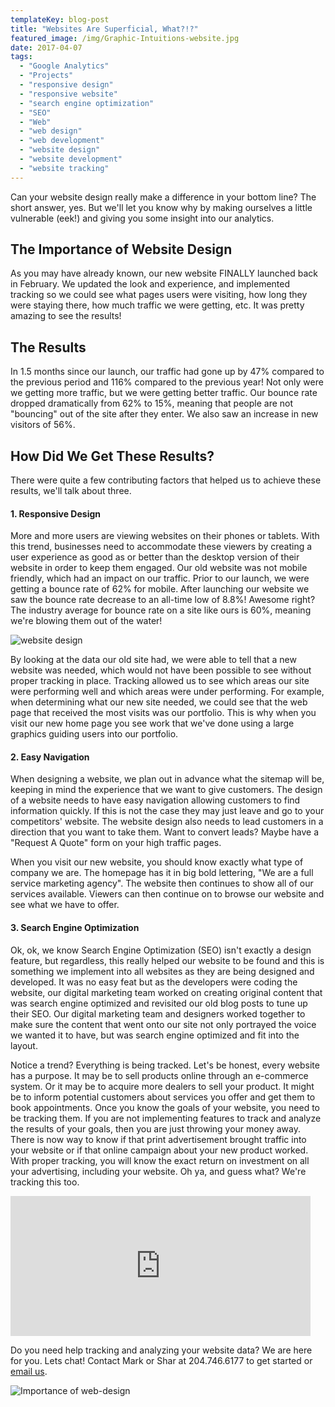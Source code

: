 ```yaml
---
templateKey: blog-post
title: "Websites Are Superficial, What?!?"
featured_image: /img/Graphic-Intuitions-website.jpg
date: 2017-04-07
tags:
  - "Google Analytics"
  - "Projects"
  - "responsive design"
  - "responsive website"
  - "search engine optimization"
  - "SEO"
  - "Web"
  - "web design"
  - "web development"
  - "website design"
  - "website development"
  - "website tracking"
---
```


Can your website design really make a difference in your bottom line? The short answer, yes. But we'll let you know why by making ourselves a little vulnerable (eek!) and giving you some insight into our analytics.

**The Importance of Website Design**
------------------------------------

As you may have already known, our new website FINALLY launched back in February. We updated the look and experience, and implemented tracking so we could see what pages users were visiting, how long they were staying there, how much traffic we were getting, etc. It was pretty amazing to see the results!

**The Results**
---------------

In 1.5 months since our launch, our traffic had gone up by 47% compared to the previous period and 116% compared to the previous year! Not only were we getting more traffic, but we were getting better traffic. Our bounce rate dropped dramatically from 62% to 15%, meaning that people are not "bouncing" out of the site after they enter. We also saw an increase in new visitors of 56%.

**How Did We Get These Results?**
---------------------------------

There were quite a few contributing factors that helped us to achieve these results, we'll talk about three.

#### **1\. Responsive Design**

More and more users are viewing websites on their phones or tablets. With this trend, businesses need to accommodate these viewers by creating a user experience as good as or better than the desktop version of their website in order to keep them engaged. Our old website was not mobile friendly, which had an impact on our traffic. Prior to our launch, we were getting a bounce rate of 62% for mobile. After launching our website we saw the bounce rate decrease to an all-time low of 8.8%! Awesome right? The industry average for bounce rate on a site like ours is 60%, meaning we're blowing them out of the water!

![website design](/img/website-design.jpg)

By looking at the data our old site had, we were able to tell that a new website was needed, which would not have been possible to see without proper tracking in place. Tracking allowed us to see which areas our site were performing well and which areas were under performing. For example, when determining what our new site needed, we could see that the web page that received the most visits was our portfolio. This is why when you visit our new home page you see work that we've done using a large graphics guiding users into our portfolio.

#### **2\. Easy Navigation**

When designing a website, we plan out in advance what the sitemap will be, keeping in mind the experience that we want to give customers. The design of a website needs to have easy navigation allowing customers to find information quickly. If this is not the case they may just leave and go to your competitors' website. The website design also needs to lead customers in a direction that you want to take them. Want to convert leads? Maybe have a "Request A Quote" form on your high traffic pages.

When you visit our new website, you should know exactly what type of company we are. The homepage has it in big bold lettering, "We are a full service marketing agency". The website then continues to show all of our services available. Viewers can then continue on to browse our website and see what we have to offer.

#### **3\. Search Engine Optimization**

Ok, ok, we know Search Engine Optimization (SEO) isn't exactly a design feature, but regardless, this really helped our website to be found and this is something we implement into all websites as they are being designed and developed. It was no easy feat but as the developers were coding the website, our digital marketing team worked on creating original content that was search engine optimized and revisited our old blog posts to tune up their SEO. Our digital marketing team and designers worked together to make sure the content that went onto our site not only portrayed the voice we wanted it to have, but was search engine optimized and fit into the layout.

Notice a trend? Everything is being tracked. Let's be honest, every website has a purpose. It may be to sell products online through an e-commerce system. Or it may be to acquire more dealers to sell your product. It might be to inform potential customers about services you offer and get them to book appointments. Once you know the goals of your website, you need to be tracking them. If you are not implementing features to track and analyze the results of your goals, then you are just throwing your money away. There is now way to know if that print advertisement brought traffic into your website or if that online campaign about your new product worked. With proper tracking, you will know the exact return on investment on all your advertising, including your website. Oh ya, and guess what? We're tracking this too.

<iframe src="https://giphy.com/embed/ha5EeXrfx3xxC" width="480" height="224" frameBorder="0" class="giphy-embed" allowFullScreen></iframe>

Do you need help tracking and analyzing your website data? We are here for you. Lets chat! Contact Mark or Shar at 204.746.6177 to get started or [email us](https://graphicintuitions.com/get-in-touch/?utm_source=Blog&utm_campaign=GICaseStudy).

![Importance of web-design](/img/Importance-of-web-design.jpg)